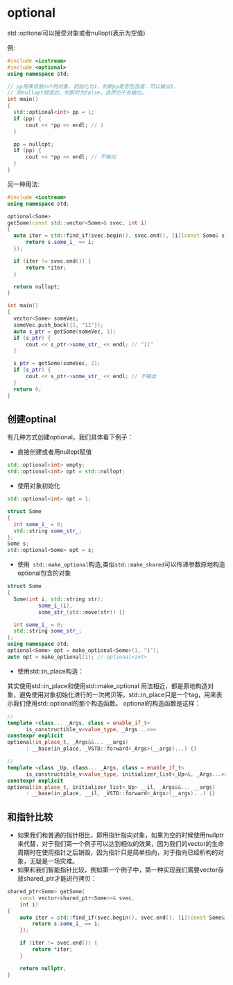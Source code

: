 # optional
std::optional可以接受对象或者nullopt(表示为空值)

例:
```c++
#include <iostream>
#include <optional>
using namespace std;

// pp用来存放int的对象，初始化为1，判断pp是否包含值，可以输出1，
// 将nullopt赋值后，判断时为false，自然也不会输出。
int main()
{
  std::optional<int> pp = 1;
  if (pp) {
      cout << *pp << endl; // 1
  }

  pp = nullopt;
  if (pp) {
      cout << *pp << endl; // 不输出
  }
}
```

另一种用法:
```c++
#include <iostream>
using namespace std;

optional<Some> 
getSome(const std::vector<Some>& svec, int i)
{
  auto iter = std::find_if(svec.begin(), svec.end(), [i](const Some& s) {
      return s.some_i_ == i;
  });

  if (iter != svec.end()) {
      return *iter;
  }

  return nullopt;
}

int main()
{
  vector<Some> someVec;
  someVec.push_back({1, "11"});
  auto s_ptr = getSome(someVec, 1);
  if (s_ptr) {
      cout << s_ptr->some_str_ << endl; // “11”
  }

  s_ptr = getSome(someVec, 2);
  if (s_ptr) {
      cout << s_ptr->some_str_ << endl; // 不输出
  }
  return 0;
}
```

## 创建optinal
有几种方式创建optional，我们具体看下例子：
- 直接创建或者用nullopt赋值
```c++
std::optional<int> empty;
std::optional<int> opt = std::nullopt;
```
- 使用对象初始化
```c++
std::optional<int> opt = 1;

struct Some
{
  int some_i_ = 0;
  std::string some_str_;
};
Some s;
std::optional<Some> opt = s;
```
- 使用` std::make_optional`构造,类似`std::make_shared`可以传递参数原地构造optional包含的对象
```c++
struct Some
{
  Some(int i, std::string str):
          some_i_(i),
          some_str_(std::move(str)) {}

  int some_i_ = 0;
  std::string some_str_;
};
using namespace std;
optional<Some> opt = make_optional<Some>(1, "1");
auto opt = make_optional(1); // optional<int>
```
- 使用std::in_place构造：

其实使用std::in_place和使用std::make_optional 用法相近，都是原地构造对象，避免使用对象初始化进行的一次拷贝等。std::in_place只是一个tag，用来表示我们使用std::optional的那个构造函数。
optional的构造函数是这样：
```c++
//
template <class... _Args, class = enable_if_t<
      is_constructible_v<value_type, _Args...>>>
constexpr explicit 
optional(in_place_t, _Args&&... __args)
      : __base(in_place, _VSTD::forward<_Args>(__args)...) {}

//
template <class _Up, class... _Args, class = enable_if_t<
      is_constructible_v<value_type, initializer_list<_Up>&, _Args...>>>
constexpr explicit 
optional(in_place_t, initializer_list<_Up> __il, _Args&&... __args)
      : __base(in_place, __il, _VSTD::forward<_Args>(__args)...) {}
```

## 和指针比较
- 如果我们和普通的指针相比，即用指针指向对象，如果为空的时候使用nullptr来代替，对于我们第一个例子可以达到相似的效果，因为我们的vector的生命周期时在使用指针之后销毁，因为指针只是简单指向，对于指向已经析构的对象，无疑是一场灾难。
- 如果和我们智能指针比较，例如第一个例子中，第一种实现我们需要vector存放shared_ptr才能进行拷贝：

```c++
shared_ptr<Some> getSome(
    const vector<shared_ptr<Some>>& svec, 
    int i)
{
    auto iter = std::find_if(svec.begin(), svec.end(), [i](const Some& s) {
        return s.some_i_ == i;
    });

    if (iter != svec.end()) {
        return *iter;
    }

    return nullptr;
}
```
